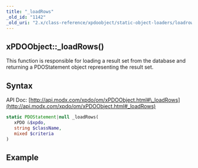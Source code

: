 ```yaml
---
title: "_loadRows"
_old_id: "1142"
_old_uri: "2.x/class-reference/xpdoobject/static-object-loaders/loadrows"
---
```


## xPDOObject::\_loadRows()

This function is responsible for loading a result set from the database and returning a PDOStatement object representing the result set.

## Syntax

API Doc: [http://api.modx.com/xpdo/om/xPDOObject.html#\_loadRows](http://api.modx.com/xpdo/om/xPDOObject.html#_loadRows)

``` php 
static PDOStatement|null _loadRows(
   xPDO &$xpdo,
   string $className,
   mixed $criteria
)
```

## Example

``` php 

```